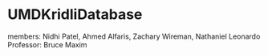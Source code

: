 # UMDKridliDatabase
members: Nidhi Patel, Ahmed Alfaris, Zachary Wireman, Nathaniel Leonardo
Professor: Bruce Maxim
